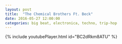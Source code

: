 ```yaml
---
layout: post
title:  "The Chemical Brothers Ft. Beck"
date: 2016-05-27 12:00:00
categories: big beat, electronica, techno, trip-hop
---
```

{% include youtubePlayer.html id="BC2dRkm8ATU" %}
